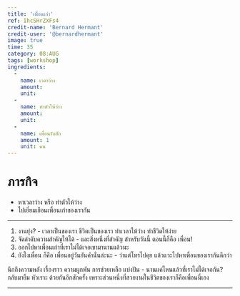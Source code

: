 ```yaml
---
title: 'เพื่อนเก่า'
ref: IhcSHrZXFs4
credit-name: 'Bernard Hermant'
credit-user: '@bernardhermant'
image: true
time: 35
category: 08:AUG
tags: [workshop]
ingredients:
  -
    name: เวลาว่าง
    amount:
    unit:
  -
    name: ทำตัวให้ว่าง
    amount:
    unit:
  -
    name: เพื่อนรักสัก
    amount: 1
    unit: คน
---
```


# ภารกิจ
 - หาเวลาว่าง หรือ ทำตัวให้ว่าง
 - ไปเยี่ยมเยือนเพื่อนเก่าของเรากัน

---

1. งานยุ่ง? - เวลาเป็นของเรา ชีวิตเป็นของเรา ทำเวลาให้ว่าง ทำชีวิตให้ง่าย
2. จัดลำดับความสำคัญให้ได้ - และสิ่งหนึ่งที่สำคัญ สำหรับวันนี้ ตอนนี้ก็คือ เพื่อน!
3. ออกไปหาเพื่อนเก่าที่เราไม่ได้เจอเขามานานแล้วนะ
4. ยังไงเพื่อน ก็คือ เพื่อนอยู่วันยันค่ำนั่นล่ะนะ - ว่าแต่โทรไปคุย แล้วแวะไปหาเพื่อนของเรากันดีกว่า

นึกถึงความหลัง เรื่องราว ความผูกพัน การช่วยเหลือ แบ่งปัน - นานแค่ไหนแล้วที่เราไม่ได้เจอกัน? กลับมายิ้ม หัวเราะ ด้วยกันอีกสักครั้ง เพราะส่วนหนึ่งที่สวยงามในชีวิตของเราก็คือเพื่อนนี่เอง

---
